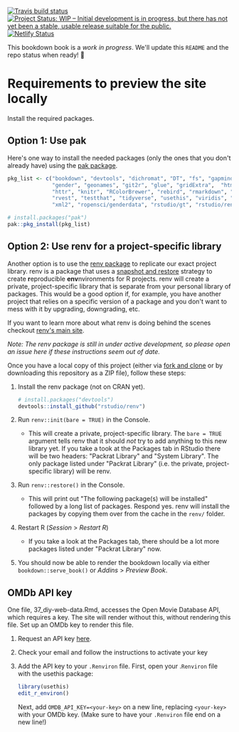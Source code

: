 [![Travis build status](https://travis-ci.org/rstudio-education/stat545.svg?branch=master)](https://travis-ci.org/rstudio-education/stat545)
[![Project Status: WIP – Initial development is in progress, but there has not yet been a stable, usable release suitable for the public.](http://www.repostatus.org/badges/latest/wip.svg)](http://www.repostatus.org/#wip)
[![Netlify Status](https://api.netlify.com/api/v1/badges/22cbd49d-9d4d-462f-9d28-a797fa14a11d/deploy-status)](https://app.netlify.com/sites/stat545-book/deploys)

This bookdown book is a *work in progress*. We'll update this `README` and the repo status when ready! :rocket:

# Requirements to preview the site locally 

Install the required packages.
    
## Option 1: Use pak 

Here's one way to install the needed packages (only the ones that you don't already have) using the [pak package](https://pak.r-lib.org/index.html).

<!--TODO: Change pkg_list to not be static, maybe use renv::dependencies(path = "DESCRIPTION")?-->

```r
pkg_list <- c("bookdown", "devtools", "dichromat", "DT", "fs", "gapminder",
              "gender", "geonames", "git2r", "glue", "gridExtra",  "htmltools",
              "httr", "knitr", "RColorBrewer", "rebird", "rmarkdown", "rplos", 
              "rvest", "testthat", "tidyverse", "usethis", "viridis", "xfun", 
              "xml2", "ropensci/genderdata", "rstudio/gt", "rstudio/renv")

# install.packages("pak")
pak::pkg_install(pkg_list)
```

## Option 2: Use renv for a project-specific library

Another option is to use the [renv package](https://rstudio.github.io/renv/index.html) to replicate our exact project library. renv is a package that uses a [snapshot and restore](https://environments.rstudio.com/snapshot.html) strategy to create **r**eproducible **env**nvironments for R projects. renv will create a private, project-specific library that is separate from your personal library of packages. This would be a good option if, for example, you have another project that relies on a specific version of a package and you don't want to mess with it by upgrading, downgrading, etc.

If you want to learn more about what renv is doing behind the scenes checkout [renv's main site](https://rstudio.github.io/renv/index.html).

*Note: The renv package is still in under active development, so please open an issue here if these instructions seem out of date.*

Once you have a local copy of this project (either via [fork and clone](https://happygitwithr.com/fork-and-clone.html) or by downloading this repository as a ZIP file), follow these steps:

1. Install the renv package (not on CRAN yet).
   
    ```r
    # install.packages("devtools")
    devtools::install_github("rstudio/renv")
    ```
    
1. Run `renv::init(bare = TRUE)` in the Console.
    + This will create a private, project-specific library. The `bare = TRUE` argument tells renv that it should *not* try to add anything to this new library yet. If you take a took at the Packages tab in RStudio there will be two headers: "Packrat Library" and "System Library". The only package listed under "Packrat Library" (i.e. the private, project-specific library) will be renv.
1. Run `renv::restore()` in the Console.
    + This will print out "The following package(s) will be installed" followed by a long list of packages. Respond yes. renv will install the packages by copying them over from the cache in the `renv/` folder.
1. Restart R (*Session* > *Restart R*)
    + If you take a look at the Packages tab, there should be a lot more packages listed under "Packrat Library" now.
1. You should now be able to render the bookdown locally via either `bookdown::serve_book()` or *Addins* > *Preview Book*.

## OMDb API key

One file, 37_diy-web-data.Rmd, accesses the Open Movie Database API, which requires a key. The site will render without this, without rendering this file. Set up an OMDb key to render this file.

1. Request an API key [here](https://www.omdbapi.com/apikey.aspx).
1. Check your email and follow the instructions to activate your key
1. Add the API key to your `.Renviron` file. First, open your .`Renviron` file with the usethis package:
  
    ```r
    library(usethis)
    edit_r_environ()
    ```
    
    Next, add `OMDB_API_KEY=<your-key>` on a new line, replacing `<your-key>` with your OMDb key. (Make sure to have your `.Renviron` file end on a new line!)